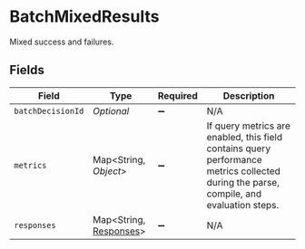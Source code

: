 # BatchMixedResults

Mixed success and failures.


## Fields

| Field                                                                                                                                  | Type                                                                                                                                   | Required                                                                                                                               | Description                                                                                                                            |
| -------------------------------------------------------------------------------------------------------------------------------------- | -------------------------------------------------------------------------------------------------------------------------------------- | -------------------------------------------------------------------------------------------------------------------------------------- | -------------------------------------------------------------------------------------------------------------------------------------- |
| `batchDecisionId`                                                                                                                      | *Optional<String>*                                                                                                                     | :heavy_minus_sign:                                                                                                                     | N/A                                                                                                                                    |
| `metrics`                                                                                                                              | Map<String, *Object*>                                                                                                                  | :heavy_minus_sign:                                                                                                                     | If query metrics are enabled, this field contains query performance metrics collected during the parse, compile, and evaluation steps. |
| `responses`                                                                                                                            | Map<String, [Responses](../../models/shared/Responses.md)>                                                                             | :heavy_minus_sign:                                                                                                                     | N/A                                                                                                                                    |